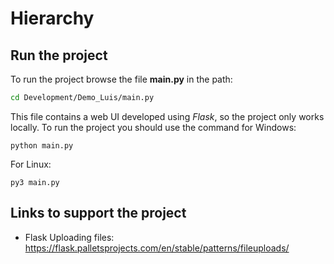 # Hierarchy

## Run the project
To run the project browse the file **main.py** in the path:
```bash
cd Development/Demo_Luis/main.py
```
This file contains a web UI developed using *Flask*, so the project only works locally. To run the project you should use the command for Windows:
```shell
python main.py
```
For Linux:
```shell
py3 main.py
```

## Links to support the project
* Flask Uploading files: <https://flask.palletsprojects.com/en/stable/patterns/fileuploads/>
